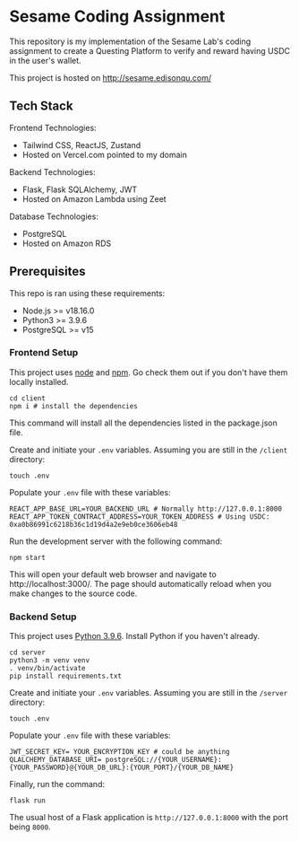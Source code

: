 
# Sesame Coding Assignment

This repository is my implementation of the Sesame Lab's coding assignment to create a Questing Platform to verify and reward having USDC in the user's wallet.

This project is hosted on http://sesame.edisonqu.com/

## Tech Stack

Frontend Technologies:
- Tailwind CSS, ReactJS, Zustand
- Hosted on Vercel.com pointed to my domain

Backend Technologies:
- Flask, Flask SQLAlchemy, JWT
- Hosted on Amazon Lambda using Zeet

Database Technologies:
- PostgreSQL
- Hosted on Amazon RDS

## Prerequisites

This repo is ran using these requirements:
- Node.js >= v18.16.0
- Python3 >= 3.9.6
- PostgreSQL >= v15

### Frontend Setup

This project uses [node](http://nodejs.org) and [npm](https://npmjs.com). Go check them out if you don't have them locally installed.

```shell
cd client
npm i # install the dependencies
```
This command will install all the dependencies listed in the package.json file.

Create and initiate your `.env` variables. Assuming you are still in the `/client` directory:
```shell
touch .env
```
Populate your `.env` file with these variables:
```shell
REACT_APP_BASE_URL=YOUR_BACKEND_URL # Normally http://127.0.0.1:8000
REACT_APP_TOKEN_CONTRACT_ADDRESS=YOUR_TOKEN_ADDRESS # Using USDC: 0xa0b86991c6218b36c1d19d4a2e9eb0ce3606eb48
```

Run the development server with the following command:


```shell
npm start
```
This will open your default web browser and navigate to http://localhost:3000/. The page should automatically reload when you make changes to the source code.


### Backend Setup

This project uses [Python 3.9.6](https://www.python.org/downloads/). Install Python if you haven't already.

```shell
cd server
python3 -m venv venv
. venv/bin/activate
pip install requirements.txt
```

Create and initiate your `.env` variables. Assuming you are still in the `/server` directory: 
```shell
touch .env
```
Populate your `.env` file with these variables:
```text
JWT_SECRET_KEY= YOUR_ENCRYPTION_KEY # could be anything
QLALCHEMY_DATABASE_URI= postgreSQL://{YOUR_USERNAME}:{YOUR_PASSWORD}@{YOUR_DB_URL}:{YOUR_PORT}/{YOUR_DB_NAME}
```

Finally, run the command:

```shell
flask run
```

The usual host of a Flask application is `http://127.0.0.1:8000` with the port being `8000`.

